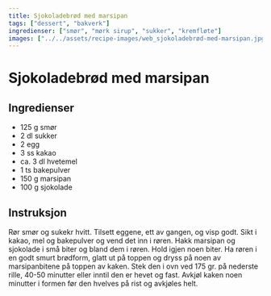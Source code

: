 ```yaml
---
title: Sjokoladebrød med marsipan
tags: ["dessert", "bakverk"]
ingredienser: ["smør", "mørk sirup", "sukker", "kremfløte"]
images: ["../../assets/recipe-images/web_sjokoladebrød-med-marsipan.jpg"]
---
```


# Sjokoladebrød med marsipan

## Ingredienser

- 125 g smør
- 2 dl sukker
- 2 egg
- 3 ss kakao
- ca. 3 dl hvetemel
- 1 ts bakepulver
- 150 g marsipan
- 100 g sjokolade

## Instruksjon

Rør smør og sukekr hvitt. Tilsett eggene, ett av gangen, og visp godt. Sikt i kakao, mel og bakepulver og vend det inn i røren. Hakk marsipan og sjokolade i små biter og bland dem i røren. Hold igjen noen biter. Ha røren i en godt smurt brødform, glatt ut på toppen og dryss på noen av marsipanbitene på toppen av kaken. Stek den i ovn ved 175 gr. på nederste rille, 40-50 minutter eller inntil den er hevet og fast. Avkjøl kaken noen minutter i formen før den hvelves på rist og avkjøles helt.
